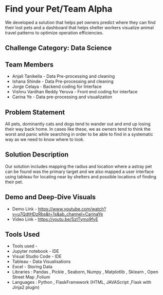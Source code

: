 # Find your Pet/Team Alpha

We developed a solution that helps pet owners predict where they can find their lost pets and a dashboard that helps shelter workers visualize animal travel patterns to optimize operation efficiencies.


## Challenge Category: Data Science

## Team Members

 * Anjali Tanikella - Data Pre-processing and cleaning
 * Ishana Shinde - Data Pre-processing and cleaning
 * Jorge Celaya - Backend coding for Interface
 * Vishnu Vardhan Reddy Yeruva -  Front end coding for interface
 * Carina Ye - Data pre-processing and visualization


## Problem Statement

All pets, dominantly cats and dogs tend to wander out and end up losing their way back home. In cases like these, we as owners tend to think the worst and panic while searching in order to be able to find in a systematic way as we need to know where to look.

## Solution Description

Our solution includes mapping the radius and location where a astray pet can be found was the primary target and we also mapped a user interface using tableau for locating near by shelters and possible locations of finding their pet.


## Demo and Deep-Dive Visuals

* Demo Link - https://www.youtube.com/watch?v=u7QdtHDzRbs&t=1s&ab_channel=CarinaYe
* Video Link - https://youtu.be/SztTymo9fyE

## Tools Used

 * Tools used - 
 * Jupyter notebook - IDE
 * Visual Studio Code - IDE
 * Tableau - Data Visualisations
 * Excel - Storing Data 
 * Libraries : Pandas , Pickle , Seaborn, Numpy , Matplotlib , Sklearn , Open Street Map ,Folium
 * Languages : Python , FlaskFramework (HTML, JAVAScript ,Flask with Jinja2 plugin)
